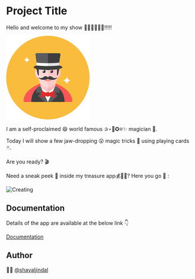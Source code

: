 
# Project Title

Hello and welcome to my show 👋👋👋👋👋👋!!!!!

![Creating](statics/images/magician.png "magician")

I am a self-proclaimed 😄 world famous ✰⋆🌟✪🔯✨ magician 🧙.

Today I will show a few jaw-dropping 😲 magic tricks 🔮 using playing cards 🃏.

Are you ready? 🎬

Need a sneak peek 👀 inside my treasure app💰💍👑? Here you go 🤗 :

![Creating](statics/images/deckofcards1.gif "demo-video")


## Documentation
Details of the app are available at the below link 👇

[Documentation](http://deck-of-cards.s3-website.eu-west-2.amazonaws.com/documentation.html)

## Author
👩‍💻 [@shayaljindal](https://www.linkedin.com/in/shayal-jindal-522b01a4/)



